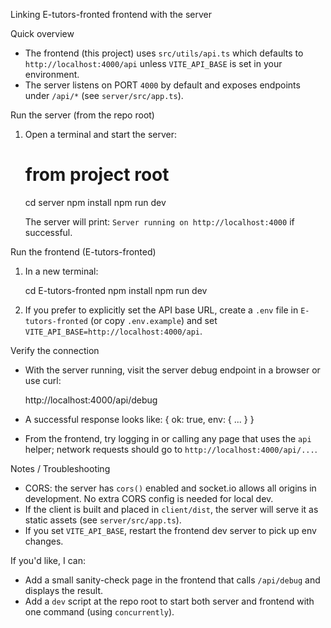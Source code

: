 Linking E-tutors-fronted frontend with the server

Quick overview
- The frontend (this project) uses `src/utils/api.ts` which defaults to `http://localhost:4000/api` unless `VITE_API_BASE` is set in your environment.
- The server listens on PORT `4000` by default and exposes endpoints under `/api/*` (see `server/src/app.ts`).

Run the server (from the repo root)
1. Open a terminal and start the server:

   # from project root
   cd server
   npm install
   npm run dev

   The server will print: `Server running on http://localhost:4000` if successful.

Run the frontend (E-tutors-fronted)
1. In a new terminal:

   cd E-tutors-fronted
   npm install
   npm run dev

2. If you prefer to explicitly set the API base URL, create a `.env` file in `E-tutors-fronted` (or copy `.env.example`) and set `VITE_API_BASE=http://localhost:4000/api`.

Verify the connection
- With the server running, visit the server debug endpoint in a browser or use curl:

  http://localhost:4000/api/debug

- A successful response looks like: { ok: true, env: { ... } }
- From the frontend, try logging in or calling any page that uses the `api` helper; network requests should go to `http://localhost:4000/api/...`.

Notes / Troubleshooting
- CORS: the server has `cors()` enabled and socket.io allows all origins in development. No extra CORS config is needed for local dev.
- If the client is built and placed in `client/dist`, the server will serve it as static assets (see `server/src/app.ts`).
- If you set `VITE_API_BASE`, restart the frontend dev server to pick up env changes.

If you'd like, I can:
- Add a small sanity-check page in the frontend that calls `/api/debug` and displays the result.
- Add a `dev` script at the repo root to start both server and frontend with one command (using `concurrently`).
